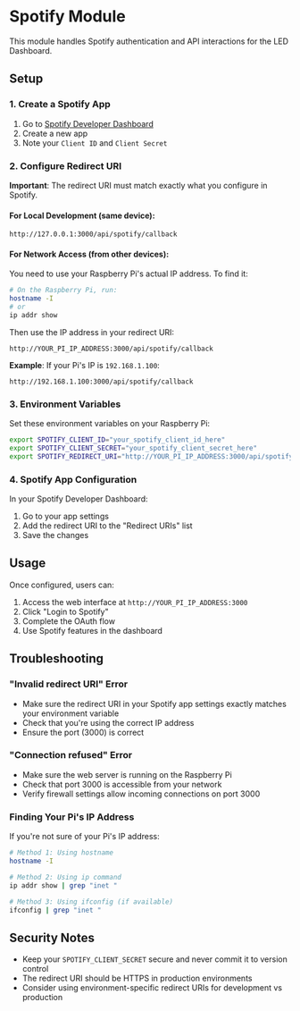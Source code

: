 # Spotify Module

This module handles Spotify authentication and API interactions for the LED Dashboard.

## Setup

### 1. Create a Spotify App

1. Go to [Spotify Developer Dashboard](https://developer.spotify.com/dashboard)
2. Create a new app
3. Note your `Client ID` and `Client Secret`

### 2. Configure Redirect URI

**Important**: The redirect URI must match exactly what you configure in Spotify.

#### For Local Development (same device):

```
http://127.0.0.1:3000/api/spotify/callback
```

#### For Network Access (from other devices):

You need to use your Raspberry Pi's actual IP address. To find it:

```bash
# On the Raspberry Pi, run:
hostname -I
# or
ip addr show
```

Then use the IP address in your redirect URI:

```
http://YOUR_PI_IP_ADDRESS:3000/api/spotify/callback
```

**Example**: If your Pi's IP is `192.168.1.100`:

```
http://192.168.1.100:3000/api/spotify/callback
```

### 3. Environment Variables

Set these environment variables on your Raspberry Pi:

```bash
export SPOTIFY_CLIENT_ID="your_spotify_client_id_here"
export SPOTIFY_CLIENT_SECRET="your_spotify_client_secret_here"
export SPOTIFY_REDIRECT_URI="http://YOUR_PI_IP_ADDRESS:3000/api/spotify/callback"
```

### 4. Spotify App Configuration

In your Spotify Developer Dashboard:

1. Go to your app settings
2. Add the redirect URI to the "Redirect URIs" list
3. Save the changes

## Usage

Once configured, users can:

1. Access the web interface at `http://YOUR_PI_IP_ADDRESS:3000`
2. Click "Login to Spotify"
3. Complete the OAuth flow
4. Use Spotify features in the dashboard

## Troubleshooting

### "Invalid redirect URI" Error

- Make sure the redirect URI in your Spotify app settings exactly matches your environment variable
- Check that you're using the correct IP address
- Ensure the port (3000) is correct

### "Connection refused" Error

- Make sure the web server is running on the Raspberry Pi
- Check that port 3000 is accessible from your network
- Verify firewall settings allow incoming connections on port 3000

### Finding Your Pi's IP Address

If you're not sure of your Pi's IP address:

```bash
# Method 1: Using hostname
hostname -I

# Method 2: Using ip command
ip addr show | grep "inet "

# Method 3: Using ifconfig (if available)
ifconfig | grep "inet "
```

## Security Notes

- Keep your `SPOTIFY_CLIENT_SECRET` secure and never commit it to version control
- The redirect URI should be HTTPS in production environments
- Consider using environment-specific redirect URIs for development vs production
